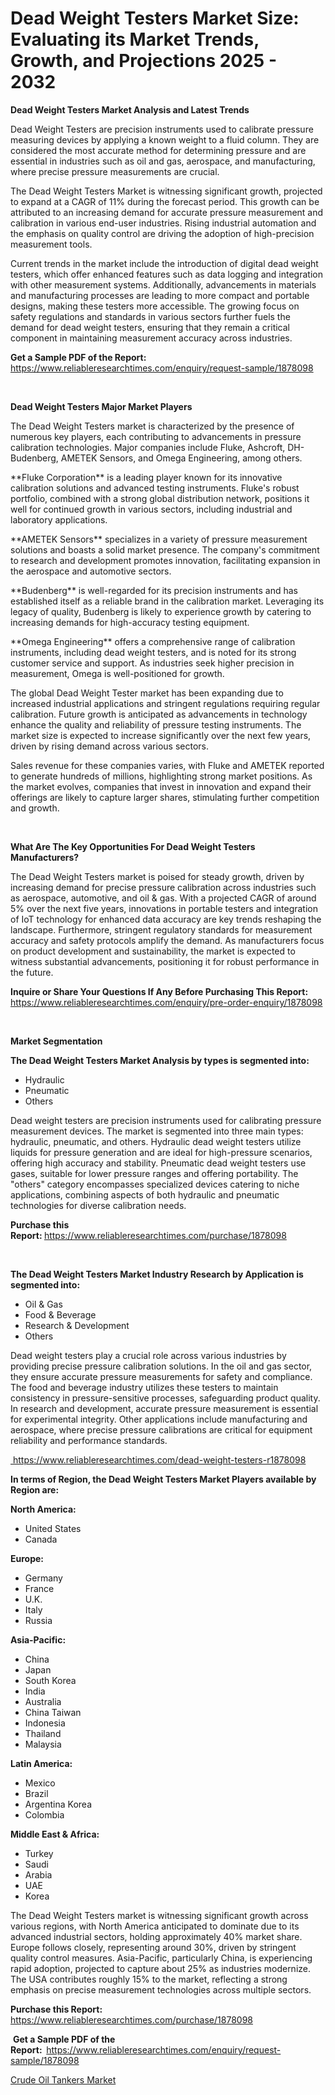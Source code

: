 <p><h1>Dead Weight Testers Market Size: Evaluating its Market Trends, Growth, and Projections 2025 - 2032</h1></p><p><strong>Dead Weight Testers Market Analysis and Latest Trends</strong></p>
<p><p>Dead Weight Testers are precision instruments used to calibrate pressure measuring devices by applying a known weight to a fluid column. They are considered the most accurate method for determining pressure and are essential in industries such as oil and gas, aerospace, and manufacturing, where precise pressure measurements are crucial.</p><p>The Dead Weight Testers Market is witnessing significant growth, projected to expand at a CAGR of 11% during the forecast period. This growth can be attributed to an increasing demand for accurate pressure measurement and calibration in various end-user industries. Rising industrial automation and the emphasis on quality control are driving the adoption of high-precision measurement tools.</p><p>Current trends in the market include the introduction of digital dead weight testers, which offer enhanced features such as data logging and integration with other measurement systems. Additionally, advancements in materials and manufacturing processes are leading to more compact and portable designs, making these testers more accessible. The growing focus on safety regulations and standards in various sectors further fuels the demand for dead weight testers, ensuring that they remain a critical component in maintaining measurement accuracy across industries.</p></p>
<p><strong>Get a Sample PDF of the Report:&nbsp;</strong> <a href="https://www.reliableresearchtimes.com/enquiry/request-sample/1878098?utm_campaign=2006&utm_medium=2&utm_source=Github&utm_content=ia&utm_term=11042025&utm_id=dead-weight-testers">https://www.reliableresearchtimes.com/enquiry/request-sample/1878098</a></p>
<p>&nbsp;</p>
<p><strong>Dead Weight Testers Major Market Players</strong></p>
<p><p>The Dead Weight Testers market is characterized by the presence of numerous key players, each contributing to advancements in pressure calibration technologies. Major companies include Fluke, Ashcroft, DH-Budenberg, AMETEK Sensors, and Omega Engineering, among others. </p><p>**Fluke Corporation** is a leading player known for its innovative calibration solutions and advanced testing instruments. Fluke's robust portfolio, combined with a strong global distribution network, positions it well for continued growth in various sectors, including industrial and laboratory applications.</p><p>**AMETEK Sensors** specializes in a variety of pressure measurement solutions and boasts a solid market presence. The company's commitment to research and development promotes innovation, facilitating expansion in the aerospace and automotive sectors.</p><p>**Budenberg** is well-regarded for its precision instruments and has established itself as a reliable brand in the calibration market. Leveraging its legacy of quality, Budenberg is likely to experience growth by catering to increasing demands for high-accuracy testing equipment.</p><p>**Omega Engineering** offers a comprehensive range of calibration instruments, including dead weight testers, and is noted for its strong customer service and support. As industries seek higher precision in measurement, Omega is well-positioned for growth.</p><p>The global Dead Weight Tester market has been expanding due to increased industrial applications and stringent regulations requiring regular calibration. Future growth is anticipated as advancements in technology enhance the quality and reliability of pressure testing instruments. The market size is expected to increase significantly over the next few years, driven by rising demand across various sectors.</p><p>Sales revenue for these companies varies, with Fluke and AMETEK reported to generate hundreds of millions, highlighting strong market positions. As the market evolves, companies that invest in innovation and expand their offerings are likely to capture larger shares, stimulating further competition and growth.</p></p>
<p>&nbsp;</p>
<p><strong>What Are The Key Opportunities For Dead Weight Testers Manufacturers?</strong></p>
<p><p>The Dead Weight Testers market is poised for steady growth, driven by increasing demand for precise pressure calibration across industries such as aerospace, automotive, and oil & gas. With a projected CAGR of around 5% over the next five years, innovations in portable testers and integration of IoT technology for enhanced data accuracy are key trends reshaping the landscape. Furthermore, stringent regulatory standards for measurement accuracy and safety protocols amplify the demand. As manufacturers focus on product development and sustainability, the market is expected to witness substantial advancements, positioning it for robust performance in the future.</p></p>
<p><strong>Inquire or Share Your Questions If Any Before Purchasing This Report:</strong> <a href="https://www.reliableresearchtimes.com/enquiry/pre-order-enquiry/1878098?utm_campaign=2006&utm_medium=2&utm_source=Github&utm_content=ia&utm_term=11042025&utm_id=dead-weight-testers">https://www.reliableresearchtimes.com/enquiry/pre-order-enquiry/1878098</a></p>
<p>&nbsp;</p>
<p><strong>Market Segmentation</strong></p>
<p><strong>The Dead Weight Testers Market Analysis by types is segmented into:</strong></p>
<p><ul><li>Hydraulic</li><li>Pneumatic</li><li>Others</li></ul></p>
<p><p>Dead weight testers are precision instruments used for calibrating pressure measurement devices. The market is segmented into three main types: hydraulic, pneumatic, and others. Hydraulic dead weight testers utilize liquids for pressure generation and are ideal for high-pressure scenarios, offering high accuracy and stability. Pneumatic dead weight testers use gases, suitable for lower pressure ranges and offering portability. The "others" category encompasses specialized devices catering to niche applications, combining aspects of both hydraulic and pneumatic technologies for diverse calibration needs.</p></p>
<p><strong>Purchase this Report:&nbsp;</strong><a href="https://www.reliableresearchtimes.com/purchase/1878098?utm_campaign=2006&utm_medium=2&utm_source=Github&utm_content=ia&utm_term=11042025&utm_id=dead-weight-testers">https://www.reliableresearchtimes.com/purchase/1878098</a></p>
<p>&nbsp;</p>
<p><strong>The Dead Weight Testers Market Industry Research by Application is segmented into:</strong></p>
<p><ul><li>Oil & Gas</li><li>Food & Beverage</li><li>Research & Development</li><li>Others</li></ul></p>
<p><p>Dead weight testers play a crucial role across various industries by providing precise pressure calibration solutions. In the oil and gas sector, they ensure accurate pressure measurements for safety and compliance. The food and beverage industry utilizes these testers to maintain consistency in pressure-sensitive processes, safeguarding product quality. In research and development, accurate pressure measurement is essential for experimental integrity. Other applications include manufacturing and aerospace, where precise pressure calibrations are critical for equipment reliability and performance standards.</p></p>
<p><a href="https://www.reliableresearchtimes.com/dead-weight-testers-r1878098?utm_campaign=2006&utm_medium=2&utm_source=Github&utm_content=ia&utm_term=11042025&utm_id=dead-weight-testers">&nbsp;https://www.reliableresearchtimes.com/dead-weight-testers-r1878098</a></p>
<p><strong>In terms of Region, the Dead Weight Testers Market Players available by Region are:</strong></p>
<p>
    <p> <strong> North America: </strong>
        <ul>
            <li>United States</li>
            <li>Canada</li>
        </ul>
        </p> 
    <p> <strong> Europe: </strong>
        <ul>
            <li>Germany</li>
            <li>France</li>
            <li>U.K.</li>
            <li>Italy</li>
            <li>Russia</li>
        </ul>
        </p> 
    <p> <strong> Asia-Pacific: </strong>
        <ul>
            <li>China</li>
            <li>Japan</li>
            <li>South Korea</li>
            <li>India</li>
            <li>Australia</li>
            <li>China Taiwan</li>
            <li>Indonesia</li>
            <li>Thailand</li>
            <li>Malaysia</li>
        </ul>
        </p> 
    <p> <strong> Latin America: </strong>
        <ul>
            <li>Mexico</li>
            <li>Brazil</li>
            <li>Argentina Korea</li>
            <li>Colombia</li>
        </ul>
        </p> 
    <p> <strong> Middle East & Africa: </strong>
        <ul>
            <li>Turkey</li>
            <li>Saudi</li>
            <li>Arabia</li>
            <li>UAE</li>
            <li>Korea</li>
        </ul>
    </p>
    </p>
<p><p>The Dead Weight Testers market is witnessing significant growth across various regions, with North America anticipated to dominate due to its advanced industrial sectors, holding approximately 40% market share. Europe follows closely, representing around 30%, driven by stringent quality control measures. Asia-Pacific, particularly China, is experiencing rapid adoption, projected to capture about 25% as industries modernize. The USA contributes roughly 15% to the market, reflecting a strong emphasis on precise measurement technologies across multiple sectors.</p></p>
<p><strong>Purchase this Report: </strong><a href="https://www.reliableresearchtimes.com/purchase/1878098?utm_campaign=2006&utm_medium=2&utm_source=Github&utm_content=ia&utm_term=11042025&utm_id=dead-weight-testers">https://www.reliableresearchtimes.com/purchase/1878098</a></p>
<p>&nbsp;<strong>Get a Sample PDF of the Report:&nbsp;&nbsp;</strong><a href="https://www.reliableresearchtimes.com/enquiry/request-sample/1878098?utm_campaign=2006&utm_medium=2&utm_source=Github&utm_content=ia&utm_term=11042025&utm_id=dead-weight-testers">https://www.reliableresearchtimes.com/enquiry/request-sample/1878098</a></p>
<p><strong></strong></p>
<p><p><a href="https://github.com/hartsockdonnette82/Market-Research-Report-List-1/blob/main/crude-oil-tankers-market.md?utm_campaign=2006&utm_medium=2&utm_source=Github&utm_content=ia&utm_term=11042025&utm_id=dead-weight-testers">Crude Oil Tankers Market</a></p></p>